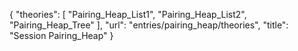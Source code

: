 {
    "theories": [
        "Pairing_Heap_List1",
        "Pairing_Heap_List2",
        "Pairing_Heap_Tree"
    ],
    "url": "entries/pairing_heap/theories",
    "title": "Session Pairing_Heap"
}